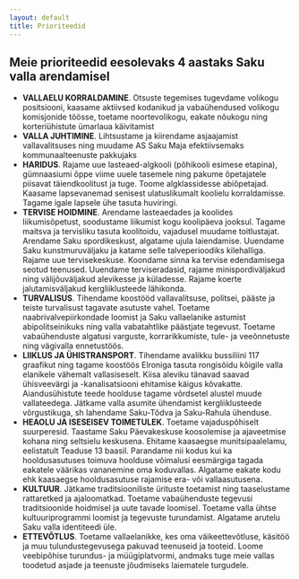 ```yaml
---
layout: default
title: Prioriteedid
---
```


## Meie prioriteedid eesolevaks 4 aastaks Saku valla arendamisel

* **VALLAELU KORRALDAMINE**. Otsuste tegemises tugevdame volikogu positsiooni, kaasame aktiivsed kodanikud ja vabaühendused volikogu komisjonide töösse, toetame noortevolikogu, eakate nõukogu ning korteriühistute ümarlaua käivitamist
* **VALLA JUHTIMINE**. Lihtsustame ja kiirendame asjaajamist vallavalitsuses ning muudame AS Saku Maja efektiivsemaks kommunaalteenuste pakkujaks
* **HARIDUS**. Rajame uue lasteaed-algkooli (põhikooli esimese etapina), gümnaasiumi õppe viime uuele tasemele ning pakume õpetajatele piisavat täiendkoolitust ja tuge. Toome algklassidesse abiõpetajad. Kaasame lapsevanemad senisest ulatuslikumalt koolielu korraldamisse. Tagame igale lapsele ühe tasuta huviringi.
* **TERVISE HOIDMINE**. Arendame lasteaedades ja koolides liikumisõpetust, soodustame liikumist kogu koolipäeva jooksul. Tagame maitsva ja tervisliku tasuta koolitoidu, vajadusel muudame toitlustajat. Arendame Saku spordikeskust, algatame ujula laiendamise. Uuendame Saku kunstmuruväljaku ja katame selle talveperioodiks kilehalliga. Rajame uue tervisekeskuse. Koondame sinna ka tervise edendamisega seotud teenused. Uuendame terviseradasid, rajame minispordiväljakud ning välijõuväljakud alevikesse ja küladesse. Rajame koerte jalutamisväljakud kergliiklusteede lähikonda.
* **TURVALISUS**. Tihendame koostööd vallavalitsuse, politsei, pääste ja teiste turvalisust tagavate asutuste vahel. Toetame naabrivalvepiirkondade loomist ja Saku vallaelanike astumist abipolitseinikuks ning valla vabatahtlike päästjate tegevust. Toetame vabaühenduste algatusi varguste, korrarikkumiste, tule- ja veeõnnetuste ning vägivalla ennetustöös.
* **LIIKLUS JA ÜHISTRANSPORT**. Tihendame avalikku bussiliini 117 graafikut ning tagame koostöös Elroniga tasuta rongisõidu kõigile valla elanikele vähemalt vallasiseselt. Kiisa aleviku tänavad saavad ühisveevärgi ja -kanalisatsiooni ehitamise käigus kõvakatte. Aiandusühistute teede hoolduse tagame võrdsetel alustel muude vallateedega. Jätkame valla asumite ühendamist kergliiklusteede võrgustikuga, sh lahendame Saku-Tõdva ja Saku-Rahula ühenduse.
* **HEAOLU JA ISESEISEV TOIMETULEK**. Toetame vajaduspõhiselt suurperesid. Taastame Saku Päevakeskuse koosolemise ja ajaveetmise kohana ning seltsielu keskusena. Ehitame kaasaegse munitsipaalelamu, eelistatult Teaduse 13 baasil. Parandame nii kodus kui ka hooldusasutuses toimuva hoolduse võimalusi eesmärgiga tagada eakatele väärikas vananemine oma koduvallas. Algatame eakate kodu ehk kaasaegse hooldusasutuse rajamise era- või vallaasutusena.
* **KULTUUR**. Jätkame traditsiooniliste ürituste toetamist ning taaselustame rattaretked ja ajaloomatkad. Toetame vabaühenduste tegevusi traditsioonide hoidmisel ja uute tavade loomisel. Toetame valla ühtse kultuuriprogrammi loomist ja tegevuste turundamist. Algatame arutelu Saku valla identiteedi üle.
* **ETTEVÕTLUS**. Toetame vallaelanikke, kes oma väikeettevõtluse, käsitöö ja muu tulundustegevusega pakuvad teenuseid ja tooteid. Loome veebipõhise turundus- ja müügiplatvormi, andmaks tuge meie vallas toodetud asjade ja teenuste jõudmiseks laiematele turgudele.

